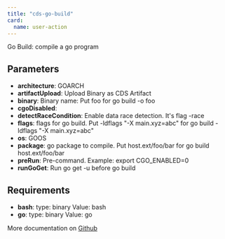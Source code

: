 ```yaml
---
title: "cds-go-build"
card: 
  name: user-action
---
```


Go Build: compile a go program

## Parameters

* **architecture**: GOARCH
* **artifactUpload**: Upload Binary as CDS Artifact
* **binary**: Binary name: Put foo for go build -o foo
* **cgoDisabled**: 
* **detectRaceCondition**: Enable data race detection. It's flag -race
* **flags**: flags for go build. Put -ldflags "-X main.xyz=abc" for go build -ldflags "-X main.xyz=abc"
* **os**: GOOS
* **package**: go package to compile. Put host.ext/foo/bar for go build host.ext/foo/bar
* **preRun**: Pre-command. Example: export CGO_ENABLED=0
* **runGoGet**: Run go get -u before go build


## Requirements

* **bash**: type: binary Value: bash
* **go**: type: binary Value: go


More documentation on [Github](https://github.com/ovh/cds/tree/master/contrib/actions/cds-go-build.yml)


